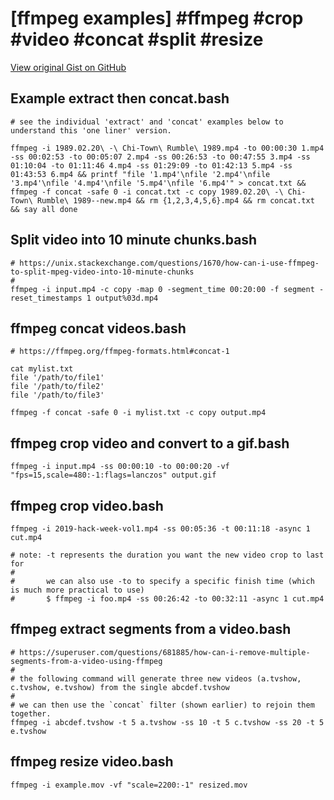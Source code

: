 # [ffmpeg examples] #ffmpeg #crop #video #concat #split #resize

[View original Gist on GitHub](https://gist.github.com/Integralist/dc05d8b18c8d793ad347f92623075535)

## Example extract then concat.bash

```shell
# see the individual 'extract' and 'concat' examples below to understand this 'one liner' version.

ffmpeg -i 1989.02.20\ -\ Chi-Town\ Rumble\ 1989.mp4 -to 00:00:30 1.mp4 -ss 00:02:53 -to 00:05:07 2.mp4 -ss 00:26:53 -to 00:47:55 3.mp4 -ss 01:10:04 -to 01:11:46 4.mp4 -ss 01:29:09 -to 01:42:13 5.mp4 -ss 01:43:53 6.mp4 && printf "file '1.mp4'\nfile '2.mp4'\nfile '3.mp4'\nfile '4.mp4'\nfile '5.mp4'\nfile '6.mp4'" > concat.txt && ffmpeg -f concat -safe 0 -i concat.txt -c copy 1989.02.20\ -\ Chi-Town\ Rumble\ 1989--new.mp4 && rm {1,2,3,4,5,6}.mp4 && rm concat.txt && say all done
```

## Split video into 10 minute chunks.bash

```shell
# https://unix.stackexchange.com/questions/1670/how-can-i-use-ffmpeg-to-split-mpeg-video-into-10-minute-chunks
#
ffmpeg -i input.mp4 -c copy -map 0 -segment_time 00:20:00 -f segment -reset_timestamps 1 output%03d.mp4

```

## ffmpeg concat videos.bash

```shell
# https://ffmpeg.org/ffmpeg-formats.html#concat-1

cat mylist.txt
file '/path/to/file1'
file '/path/to/file2'
file '/path/to/file3'

ffmpeg -f concat -safe 0 -i mylist.txt -c copy output.mp4
```

## ffmpeg crop video and convert to a gif.bash

```shell
ffmpeg -i input.mp4 -ss 00:00:10 -to 00:00:20 -vf "fps=15,scale=480:-1:flags=lanczos" output.gif
```

## ffmpeg crop video.bash

```shell
ffmpeg -i 2019-hack-week-vol1.mp4 -ss 00:05:36 -t 00:11:18 -async 1 cut.mp4

# note: -t represents the duration you want the new video crop to last for
#
#       we can also use -to to specify a specific finish time (which is much more practical to use)
#       $ ffmpeg -i foo.mp4 -ss 00:26:42 -to 00:32:11 -async 1 cut.mp4
```

## ffmpeg extract segments from a video.bash

```shell
# https://superuser.com/questions/681885/how-can-i-remove-multiple-segments-from-a-video-using-ffmpeg
#
# the following command will generate three new videos (a.tvshow, c.tvshow, e.tvshow) from the single abcdef.tvshow
#
# we can then use the `concat` filter (shown earlier) to rejoin them together.
ffmpeg -i abcdef.tvshow -t 5 a.tvshow -ss 10 -t 5 c.tvshow -ss 20 -t 5 e.tvshow
```

## ffmpeg resize video.bash

```shell
ffmpeg -i example.mov -vf "scale=2200:-1" resized.mov
```


